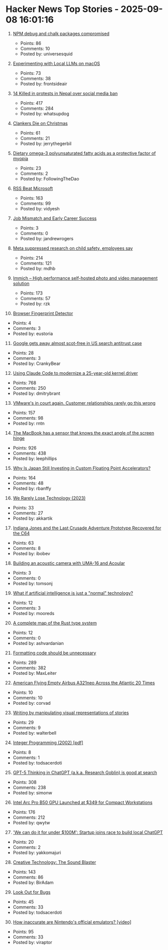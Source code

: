 # Hacker News Top Stories - 2025-09-08 16:01:16

1. [NPM debug and chalk packages compromised](https://www.aikido.dev/blog/npm-debug-and-chalk-packages-compromised)
   - Points: 86
   - Comments: 10
   - Posted by: universesquid

2. [Experimenting with Local LLMs on macOS](https://blog.6nok.org/experimenting-with-local-llms-on-macos/)
   - Points: 73
   - Comments: 38
   - Posted by: frontsideair

3. [14 Killed in protests in Nepal over social media ban](https://www.tribuneindia.com/news/world/massive-protests-in-nepal-over-social-media-ban/)
   - Points: 417
   - Comments: 284
   - Posted by: whatsupdog

4. [Clankers Die on Christmas](https://remyhax.xyz/posts/clankers-die-on-christmas/)
   - Points: 61
   - Comments: 21
   - Posted by: jerrythegerbil

5. [Dietary omega-3 polyunsaturated fatty acids as a protective factor of myopia](https://bjo.bmj.com/content/early/2025/08/17/bjo-2024-326872)
   - Points: 23
   - Comments: 2
   - Posted by: FollowingTheDao

6. [RSS Beat Microsoft](https://buttondown.com/blog/rss-vs-ice)
   - Points: 163
   - Comments: 99
   - Posted by: vidyesh

7. [Job Mismatch and Early Career Success](https://www.nber.org/papers/w34215)
   - Points: 3
   - Comments: 0
   - Posted by: jandrewrogers

8. [Meta suppressed research on child safety, employees say](https://www.washingtonpost.com/investigations/2025/09/08/meta-research-child-safety-virtual-reality/)
   - Points: 214
   - Comments: 121
   - Posted by: mdhb

9. [Immich – High performance self-hosted photo and video management solution](https://github.com/immich-app/immich)
   - Points: 173
   - Comments: 57
   - Posted by: rzk

10. [Browser Fingerprint Detector](https://fingerprint.goldenowl.ai/)
   - Points: 4
   - Comments: 3
   - Posted by: eustoria

11. [Google gets away almost scot-free in US search antitrust case](https://www.computerworld.com/article/4052428/google-gets-away-almost-scot-free-in-us-search-antitrust-case.html)
   - Points: 28
   - Comments: 3
   - Posted by: CrankyBear

12. [Using Claude Code to modernize a 25-year-old kernel driver](https://dmitrybrant.com/2025/09/07/using-claude-code-to-modernize-a-25-year-old-kernel-driver)
   - Points: 768
   - Comments: 250
   - Posted by: dmitrybrant

13. [VMware's in court again. Customer relationships rarely go this wrong](https://www.theregister.com/2025/09/08/vmware_in_court_opinion/)
   - Points: 157
   - Comments: 98
   - Posted by: rntn

14. [The MacBook has a sensor that knows the exact angle of the screen hinge](https://twitter.com/samhenrigold/status/1964428927159382261)
   - Points: 926
   - Comments: 438
   - Posted by: leephillips

15. [Why Is Japan Still Investing in Custom Floating Point Accelerators?](https://www.nextplatform.com/2025/09/04/why-is-japan-still-investing-in-custom-floating-point-accelerators/)
   - Points: 164
   - Comments: 48
   - Posted by: rbanffy

16. [We Rarely Lose Technology (2023)](https://www.hopefulmons.com/p/we-rarely-lose-technology)
   - Points: 33
   - Comments: 27
   - Posted by: akkartik

17. [Indiana Jones and the Last Crusade Adventure Prototype Recovered for the C64](https://www.gamesthatwerent.com/2025/09/indiana-jones-and-the-last-crusade-adventure-prototype-recovered-for-the-commodore-64/)
   - Points: 63
   - Comments: 8
   - Posted by: ibobev

18. [Building an acoustic camera with UMA-16 and Acoular](https://www.minidsp.com/applications/usb-mic-array/acoustic-camera-uma16)
   - Points: 3
   - Comments: 0
   - Posted by: tomsonj

19. [What if artificial intelligence is just a "normal" technology?](https://www.economist.com/finance-and-economics/2025/09/04/what-if-artificial-intelligence-is-just-a-normal-technology)
   - Points: 12
   - Comments: 3
   - Posted by: mooreds

20. [A complete map of the Rust type system](https://rustcurious.com/elements/)
   - Points: 12
   - Comments: 0
   - Posted by: ashvardanian

21. [Formatting code should be unnecessary](https://maxleiter.com/blog/formatting)
   - Points: 289
   - Comments: 382
   - Posted by: MaxLeiter

22. [American Flying Empty Airbus A321neo Across the Atlantic 20 Times](https://onemileatatime.com/news/american-flying-empty-airbus-a321neo-across-atlantic/)
   - Points: 10
   - Comments: 10
   - Posted by: corvad

23. [Writing by manipulating visual representations of stories](https://github.com/m-damien/VisualStoryWriting)
   - Points: 29
   - Comments: 9
   - Posted by: walterbell

24. [Integer Programming (2002) [pdf]](https://web.mit.edu/15.053/www/AMP-Chapter-09.pdf)
   - Points: 8
   - Comments: 1
   - Posted by: todsacerdoti

25. [GPT-5 Thinking in ChatGPT (a.k.a. Research Goblin) is good at search](https://simonwillison.net/2025/Sep/6/research-goblin/)
   - Points: 308
   - Comments: 238
   - Posted by: simonw

26. [Intel Arc Pro B50 GPU Launched at $349 for Compact Workstations](https://www.guru3d.com/story/intel-arc-pro-b50-gpu-launched-at-for-compact-workstations/)
   - Points: 176
   - Comments: 212
   - Posted by: qwytw

27. ['We can do it for under $100M': Startup joins race to build local ChatGPT](https://www.afr.com/technology/we-can-do-it-for-under-100m-start-up-joins-race-to-build-local-chatgpt-20250908-p5mt5o)
   - Points: 20
   - Comments: 2
   - Posted by: yakkomajuri

28. [Creative Technology: The Sound Blaster](https://www.abortretry.fail/p/the-story-of-creative-technology)
   - Points: 143
   - Comments: 86
   - Posted by: BirAdam

29. [Look Out for Bugs](https://matklad.github.io/2025/09/04/look-for-bugs.html)
   - Points: 45
   - Comments: 33
   - Posted by: todsacerdoti

30. [How inaccurate are Nintendo's official emulators? [video]](https://www.youtube.com/watch?v=oYjYmSniQyM)
   - Points: 95
   - Comments: 33
   - Posted by: viraptor

